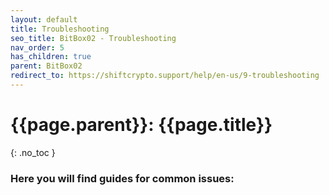 ```yaml
---
layout: default
title: Troubleshooting
seo_title: BitBox02 - Troubleshooting
nav_order: 5
has_children: true
parent: BitBox02
redirect_to: https://shiftcrypto.support/help/en-us/9-troubleshooting
---
```


# {{page.parent}}: {{page.title}}
{: .no_toc }
### Here you will find guides for common issues:
